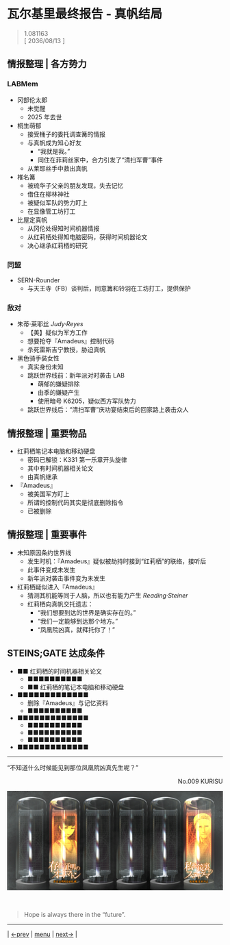 # 瓦尔基里最终报告 - 真帆结局
> 1.081163  
> [ 2036/08/13 ]  

## 情报整理 | 各方势力
### LABMem
- 冈部伦太郎
  - 未觉醒
  - 2025 年去世
- 桐生萌郁
  - 接受桶子的委托调查篝的情报
  - 与真帆成为知心好友
    - “我就是我。”
    - 同住在菲莉丝家中，合力引发了“清扫军曹”事件
  - 从莱耶丝手中救出真帆
- 椎名篝
  - 被琉华子父亲的朋友发现，失去记忆
  - 借住在柳林神社
  - 被疑似军队的势力盯上
  - 在显像管工坊打工
- 比屋定真帆
  - 从冈伦处得知时间机器情报
  - 从红莉栖处得知电脑密码，获得时间机器论文
  - 决心继承红莉栖的研究

### 同盟
- SERN-Rounder
  - 与天王寺（FB）谈判后，同意篝和铃羽在工坊打工，提供保护

### 敌对
- 朱蒂·莱耶丝 *Judy·Reyes*
  - 【美】疑似为军方工作
  - 想要抢夺『Amadeus』控制代码
  - 杀死雷斯吉宁教授，胁迫真帆
- 黑色骑手装女性
  - 真实身份未知
  - 跳跃世界线前：新年派对时袭击 LAB
    - 萌郁的嫌疑排除
    - 由季的嫌疑产生
    - 使用暗号 K6205，疑似西方军队势力
  - 跳跃世界线后：“清扫军曹”庆功宴结束后的回家路上袭击众人

## 情报整理 | 重要物品
- 红莉栖笔记本电脑和移动硬盘
  - 密码已解锁：K331 第一乐章开头旋律
  - 其中有时间机器相关论文
  - 由真帆继承
- 『Amadeus』
  - 被美国军方盯上
  - 所谓的控制代码其实是彻底删除指令
  - 已被删除

## 情报整理 | 重要事件
- 未知原因条约世界线
  - 发生时机：『Amadeus』疑似被劫持时接到“红莉栖”的联络，接听后
  - 此事件变成未发生
  - 新年派对袭击事件变为未发生
- 红莉栖疑似进入『Amadeus』
  - 猜测其机能等同于人脑，所以也有能力产生 *Reading·Steiner*
  - 红莉栖向真帆交托遗志：
    - “我们想要到达的世界是确实存在的。”
    - “我们一定能够到达那个地方。”
    - “凤凰院凶真，就拜托你了！”

## STEINS;GATE 达成条件
- ■■ 红莉栖的时间机器相关论文
  - ■■■■■■■■■■
  - ■■ 红莉栖的笔记本电脑和移动硬盘
- ■■■■■■■■■■■■■
  - 删除『Amadeus』与记忆资料
  - ■■■■■■■■■■
- ■■■■■■■■■■■■■
  - ■■■■■■■■■■
  - ■■■■■■■■■■
  - ■■■■■■■■■■
- ■■■■■■■■■■■■■

---

“不知道什么时候能见到那位凤凰院凶真先生呢？”  
<p align="right">No.009 KURISU</p>  

![](../img/0093-1.png)


<br/>

> Hope is always there in the “future”.
---

| [←prev](./0092) | [menu](../) | [next→](./0073) |
